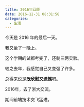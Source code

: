```yaml
---
title: 2016年回顾
date: 2016-12-31 08:31:58
categories:
  - 生活
---
```


今天是 2016 年的最后一天。

我又坐了一晚上。

这个学期的试都考完了，还剩三两实验。

较之去年，我感觉自己又变强了许多。

总得来说是**既欣慰又遗憾**吧。

<!--more-->

2016年，去了浙大交流。

期间前端技术突飞猛进。
